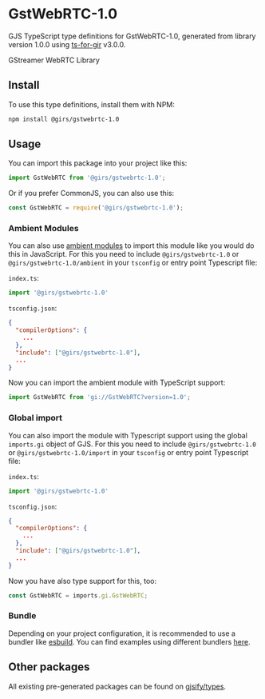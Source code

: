 
# GstWebRTC-1.0

GJS TypeScript type definitions for GstWebRTC-1.0, generated from library version 1.0.0 using [ts-for-gir](https://github.com/gjsify/ts-for-gir) v3.0.0.

GStreamer WebRTC Library

## Install

To use this type definitions, install them with NPM:
```bash
npm install @girs/gstwebrtc-1.0
```

## Usage

You can import this package into your project like this:
```ts
import GstWebRTC from '@girs/gstwebrtc-1.0';
```

Or if you prefer CommonJS, you can also use this:
```ts
const GstWebRTC = require('@girs/gstwebrtc-1.0');
```

### Ambient Modules

You can also use [ambient modules](https://github.com/gjsify/ts-for-gir/tree/main/packages/cli#ambient-modules) to import this module like you would do this in JavaScript.
For this you need to include `@girs/gstwebrtc-1.0` or `@girs/gstwebrtc-1.0/ambient` in your `tsconfig` or entry point Typescript file:

`index.ts`:
```ts
import '@girs/gstwebrtc-1.0'
```

`tsconfig.json`:
```json
{
  "compilerOptions": {
    ...
  },
  "include": ["@girs/gstwebrtc-1.0"],
  ...
}
```

Now you can import the ambient module with TypeScript support: 

```ts
import GstWebRTC from 'gi://GstWebRTC?version=1.0';
```

### Global import

You can also import the module with Typescript support using the global `imports.gi` object of GJS.
For this you need to include `@girs/gstwebrtc-1.0` or `@girs/gstwebrtc-1.0/import` in your `tsconfig` or entry point Typescript file:

`index.ts`:
```ts
import '@girs/gstwebrtc-1.0'
```

`tsconfig.json`:
```json
{
  "compilerOptions": {
    ...
  },
  "include": ["@girs/gstwebrtc-1.0"],
  ...
}
```

Now you have also type support for this, too:

```ts
const GstWebRTC = imports.gi.GstWebRTC;
```

### Bundle

Depending on your project configuration, it is recommended to use a bundler like [esbuild](https://esbuild.github.io/). You can find examples using different bundlers [here](https://github.com/gjsify/ts-for-gir/tree/main/examples).

## Other packages

All existing pre-generated packages can be found on [gjsify/types](https://github.com/gjsify/types).

